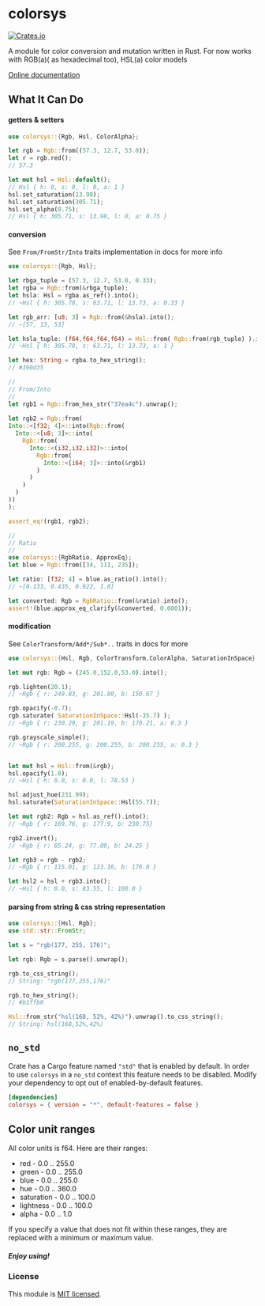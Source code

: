 # colorsys

[![Crates.io](https://img.shields.io/crates/v/colorsys.svg)](https://crates.io/crates/colorsys/)

A module for color conversion and mutation written in Rust. For now works with RGB(a)( as hexadecimal too), HSL(a) color models

[Online documentation](https://docs.rs/colorsys)



## What It Can Do

#### getters & setters
```rust
use colorsys::{Rgb, Hsl, ColorAlpha};

let rgb = Rgb::from((57.3, 12.7, 53.0));
let r = rgb.red();
// 57.3

let mut hsl = Hsl::default();
// Hsl { h: 0, s: 0, l: 0, a: 1 }
hsl.set_saturation(13.98);
hsl.set_saturation(305.71);
hsl.set_alpha(0.75);
// Hsl { h: 305.71, s: 13.98, l: 0, a: 0.75 }
```

#### conversion
See `From/FromStr/Into` traits implementation in docs for more info
```rust
use colorsys::{Rgb, Hsl};

let rbga_tuple = (57.3, 12.7, 53.0, 0.33);
let rgba = Rgb::from(&rbga_tuple);
let hsla: Hsl = rgba.as_ref().into();
// ~Hsl { h: 305.78, s: 63.71, l: 13.73, a: 0.33 }

let rgb_arr: [u8; 3] = Rgb::from(&hsla).into();
// ~[57, 13, 53]

let hsla_tuple: (f64,f64,f64,f64) = Hsl::from( Rgb::from(rgb_tuple) ).into();
// ~Hsl { h: 305.78, s: 63.71, l: 13.73, a: 1 }

let hex: String = rgba.to_hex_string();
// #390d35

//
// From/Into
//
let rgb1 = Rgb::from_hex_str("37ea4c").unwrap();
  
let rgb2 = Rgb::from(
Into::<[f32; 4]>::into(Rgb::from(
  Into::<[u8; 3]>::into(
    Rgb::from(
      Into::<(i32,i32,i32)>::into(
        Rgb::from(
          Into::<[i64; 3]>::into(&rgb1)
        )
      )
    )
  )
))
);

assert_eq!(rgb1, rgb2);

//
// Ratio
//
use colorsys::{RgbRatio, ApproxEq};
let blue = Rgb::from([34, 111, 235]);

let ratio: [f32; 4] = blue.as_ratio().into();
// ~[0.133, 0.435, 0.922, 1.0]

let converted: Rgb = RgbRatio::from(&ratio).into();
assert!(blue.approx_eq_clarify(&converted, 0.0001));
```


#### modification
See `ColorTransform/Add*/Sub*..` traits in docs for more
```rust
use colorsys::{Hsl, Rgb, ColorTransform,ColorAlpha, SaturationInSpace};

let mut rgb: Rgb = (245.0,152.0,53.0).into();

rgb.lighten(20.1);
// ~Rgb { r: 249.83, g: 201.80, b: 150.67 }

rgb.opacify(-0.7);
rgb.saturate( SaturationInSpace::Hsl(-35.7) );
// ~Rgb { r: 230.29, g: 201.19, b: 170.21, a: 0.3 }

rgb.grayscale_simple();
// ~Rgb { r: 200.255, g: 200.255, b: 200.255, a: 0.3 }


let mut hsl = Hsl::from(&rgb);
hsl.opacify(1.0);
// ~Hsl { h: 0.0, s: 0.0, l: 78.53 }

hsl.adjust_hue(231.99);
hsl.saturate(SaturationInSpace::Hsl(55.7));

let mut rgb2: Rgb = hsl.as_ref().into();
// ~Rgb { r: 169.76, g: 177.9, b: 230.75}

rgb2.invert();
// ~Rgb { r: 85.24, g: 77.09, b: 24.25 }

let rgb3 = rgb - rgb2;
// ~Rgb { r: 115.01, g: 123.16, b: 176.0 }

let hsl2 = hsl + rgb3.into();
// ~Hsl { h: 0.0, s: 83.55, l: 100.0 }

```

#### parsing from string & css string representation
```rust
use colorsys::{Hsl, Rgb};
use std::str::FromStr;

let s = "rgb(177, 255, 176)";

let rgb: Rgb = s.parse().unwrap();

rgb.to_css_string();
// String: "rgb(177,255,176)"

rgb.to_hex_string();
// #b1ffb0

Hsl::from_str("hsl(168, 52%, 42%)").unwrap().to_css_string();
// String: hsl(168,52%,42%)

```

## `no_std`
Crate has a Cargo feature named `"std"` that is enabled by default.
In order to use `colorsys` in a `no_std` context this feature needs to be disabled.
Modify your dependency to opt out of enabled-by-default features.
```toml
[dependencies]
colorsys = { version = "*", default-features = false }
```

## Color unit ranges
All color units is f64. Here are their ranges:
 - red - 0.0 .. 255.0
 - green - 0.0 .. 255.0
 - blue - 0.0 .. 255.0
 - hue - 0.0 .. 360.0
 - saturation - 0.0 .. 100.0
 - lightness - 0.0 .. 100.0
 - alpha - 0.0 .. 1.0

If you specify a value that does not fit within these ranges, they are replaced with a minimum or maximum value.

##### Enjoy using!

### License

This module is [MIT licensed](./LICENSE).


